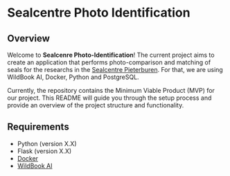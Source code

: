 # Sealcentre Photo Identification

## Overview

Welcome to **Sealcenre Photo-Identification**! The current project aims to create an application that performs photo-comparison and matching of seals for the researchs in the [Sealcentre Pieterburen](https://www.visitgroningen.nl/en/things-to-do/groningen-for-kids/sealcentre-pieterburen). For that, we are using WildBook AI, Docker, Python and PostgreSQL.

Currently, the repository contains the Minimum Viable Product (MVP) for our project. This README will guide you through the setup process and provide an overview of the project structure and functionality.

## Requirements

- Python (version X.X)
- Flask (version X.X)
- [Docker](https://www.docker.com/)
- [WildBook AI](https://github.com/WildMeOrg/wildbook-ia)

